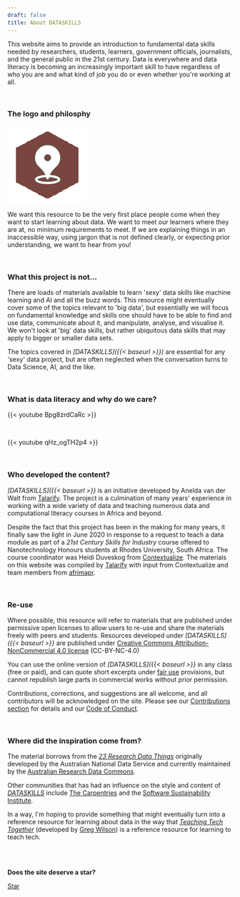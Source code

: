 ```yaml
---
draft: false
title: About DATASKILLS
---
```


This website aims to provide an introduction to fundamental data skills needed by researchers, students, learners, government officials, journalists, and the general public in the 21st century. Data is everywhere and data literacy is becoming an increasingly important skill to have regardless of who you are and what kind of job you do or even whether you're working at all.

<br>

### The logo and philosphy

<img src="images/dataskills.png" alt="logo" align="center">

<br>

We want this resource to be the very first place people come when they want to start learning about data. We want to meet our learners where they are at, no minimum requirements to meet. If we are explaining things in an inaccessible way, using jargon that is not defined clearly, or expecting prior understanding, we want to hear from you!

<br>

### What this project is not...

There are loads of materials available to learn 'sexy' data skills like machine learning and AI and all the buzz words. This resource might eventually cover some of the topics relevant to 'big data', but essentially we will focus on fundamental knowledge and skills one should have to be able to find and use data, communicate about it, and manipulate, analyse, and visualise it. We won't look at 'big' data skills, but rather ubiquitous data skills that may apply to bigger or smaller data sets. 

The topics covered in _[DATASKILLS]({{< baseurl >}})_ are essential for any 'sexy' data project, but are often neglected when the conversation turns to Data Science, AI, and the like. 

<br>

### What is data literacy and why do we care?


{{< youtube Bpg8zrdCaRc >}}

<br>

{{< youtube qHz_ogTH2p4 >}}


<br>

### Who developed the content?

_[DATASKILLS]({{< baseurl >}}_ is an initiative developed by Anelda van der Walt from [Talarify](http://www.talarify.co.za). The project is a culmination of many years' experience in working with a wide variety of data and teaching numerous data and computational literacy courses in Africa and beyond. 

Despite the fact that this project has been in the making for many years, it finally saw the light in June 2020 in response to a request to teach a data module as part of a _21st Century Skills for Industry_ course offered to Nanotechnology Honours students at Rhodes University, South Africa. The course coordinator was Heidi Duveskog from [Contextualize](http://contextualize.co.za/). The materials on this website was compiled by [Talarify](http://www.talarify.co.za) with input from Contextualize and team members from [afrimapr](http://afrimapr.org). 

<br>

### Re-use

Where possible, this resource will refer to materials that are published under permissive open licenses to allow users to re-use and share the materials freely with peers and students. Resources developed under _[DATASKILLS]({{< baseurl >}}_ are published under [Creative Commons Attribution-NonCommercial 4.0 license](https://creativecommons.org/licenses/by-nc/4.0/) (CC-BY-NC-4.0)

You can use the online version of _[DATASKILLS]({{< baseurl >}}_ in any class (free or paid), and can quote short excerpts under [fair use](https://en.wikipedia.org/wiki/Fair_use) provisions, but cannot republish large parts in commercial works without prior permission.

Contributions, corrections, and suggestions are all welcome, and all contributors will be acknowledged on the site. Please see our [Contributions section](contributions.html) for details and our [Code of Conduct](code.html).

<br>

### Where did the inspiration come from?

The material borrows from the _[23 Research Data Things](https://au-research.github.io/ARDC-23-things/researchdata/things/
)_ originally developed by the Australian National Data Service and currently maintained by the [Australian Research Data Commons](https://ardc.edu.au/).

Other communities that has had an influence on the style and content of _[DATASKILLS](index.html)_ include [The Carpentries](https://carpentries.org) and the [Software Sustainability Institute](https://software.ac.za).

In a way, I'm hoping to provide something that might eventually turn into a reference resource for learning about data in the way that [_Teaching Tech Together_](https://teachtogether.tech/) (developed by [Greg Wilson](https://twitter.com/gvwilson)) is a reference resource for learning to teach tech.

<br><br>

**Does the site deserve a star?**

<!-- Place this tag where you want the button to render. -->
<a class="github-button" href="https://github.com/anelda/data-skills-101" data-icon="octicon-star" data-size="large" data-show-count="true" aria-label="Star anelda/data-skills-101 on GitHub">Star</a>
<!-- Place this tag in your head or just before your close body tag. -->
<script async defer src="https://buttons.github.io/buttons.js"></script>